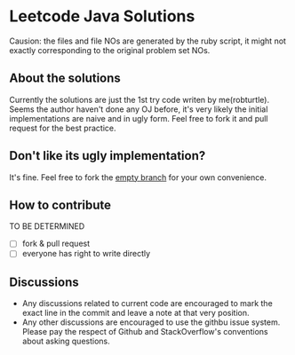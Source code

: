 # Leetcode Java Solutions
Causion: the files and file NOs are generated by the ruby script, it might not exactly corresponding to the original problem set NOs.

## About the solutions
Currently the solutions are just the 1st try code writen by me(robturtle). Seems the author haven't done any OJ before, it's very likely the initial implementations are naive and in ugly form. Feel free to fork it and pull request for the best practice.

## Don't like its ugly implementation?
It's fine. Feel free to fork the [empty branch](https://github.com/leetcode-study-group/leetcode-java-solutions/tree/empty) for your own convenience.

## How to contribute
TO BE DETERMINED
- [ ] fork & pull request
- [ ] everyone has right to write directly

## Discussions
- Any discussions related to current code are encouraged to mark the exact line in the commit and leave a note at that very position.
- Any other discussions are encouraged to use the githbu issue system. Please pay the respect of Github and StackOverflow's conventions about asking questions.
